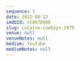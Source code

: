 ```yaml
---
sequence: 1
date: 2022-08-12
imdbId: tt0078980
slug: cocaine-cowboys-1979
venue: null
venueNotes: null
medium: YouTube
mediumNotes: null
---
```


